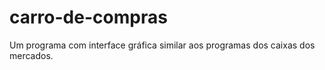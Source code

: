 # carro-de-compras
Um programa com interface gráfica similar aos programas dos caixas dos mercados.
